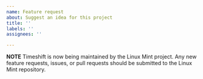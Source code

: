 ```yaml
---
name: Feature request
about: Suggest an idea for this project
title: ''
labels: ''
assignees: ''

---
```


**NOTE**
Timeshift is now being maintained by the Linux Mint project. Any new feature requests, issues, or pull requests should be submitted to the Linux Mint repository.
